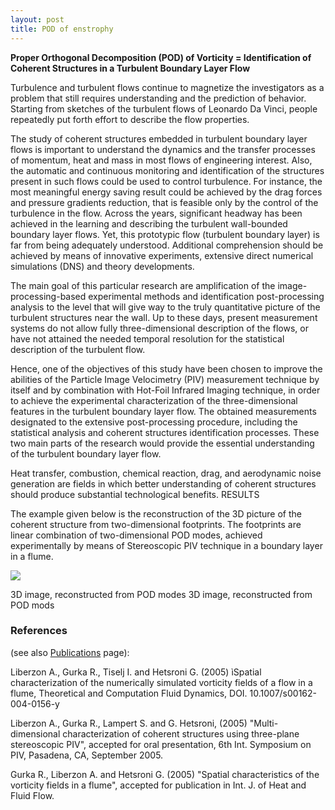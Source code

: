 ```yaml
---
layout: post
title: POD of enstrophy
---
```



**Proper Orthogonal Decomposition (POD) of Vorticity = Identification of Coherent Structures in a Turbulent Boundary Layer Flow**

Turbulence and turbulent flows continue to magnetize the investigators as a problem that still requires understanding and the prediction of behavior. Starting from sketches of the turbulent flows of Leonardo Da Vinci, people repeatedly put forth effort to describe the flow properties.

The study of coherent structures embedded in turbulent boundary layer flows is important to understand the dynamics and the transfer processes of momentum, heat and mass in most flows of engineering interest. Also, the automatic and continuous monitoring and identification of the structures present in such flows could be used to control turbulence. For instance, the most meaningful energy saving result could be achieved by the drag forces and pressure gradients reduction, that is feasible only by the control of the turbulence in the flow. Across the years, significant headway has been achieved in the learning and describing the turbulent wall-bounded boundary layer flows. Yet, this prototypic flow (turbulent boundary layer) is far from being adequately understood. Additional comprehension should be achieved by means of innovative experiments, extensive direct numerical simulations (DNS) and theory developments.

The main goal of this particular research are amplification of the image-processing-based experimental methods and identification post-processing analysis to the level that will give way to the truly quantitative picture of the turbulent structures near the wall. Up to these days, present measurement systems do not allow fully three-dimensional description of the flows, or have not attained the needed temporal resolution for the statistical description of the turbulent flow.

Hence, one of the objectives of this study have been chosen to improve the abilities of the Particle Image Velocimetry (PIV) measurement technique by itself and by combination with Hot-Foil Infrared Imaging technique, in order to achieve the experimental characterization of the three-dimensional features in the turbulent boundary layer flow. The obtained measurements designated to the extensive post-processing procedure, including the statistical analysis and coherent structures identification processes. These two main parts of the research would provide the essential understanding of the turbulent boundary layer flow.

Heat transfer, combustion, chemical reaction, drag, and aerodynamic noise generation are fields in which better understanding of coherent structures should produce substantial technological benefits. RESULTS

The example given below is the reconstruction of the 3D picture of the coherent structure from two-dimensional footprints. The footprints are linear combination of two-dimensional POD modes, achieved experimentally by means of Stereoscopic PIV technique in a boundary layer in a flume.



![](http://alexl.files.wordpress.com/2005/12/3dstructure.png)

3D image, reconstructed from POD modes 3D image, reconstructed from POD mods

### References

(see also [Publications](../publicaitons.html) page):

Liberzon A., Gurka R., Tiselj I. and Hetsroni G. (2005) ìSpatial characterization of the numerically simulated vorticity fields of a flow in a flume, Theoretical and Computation Fluid Dynamics, DOI. 10.1007/s00162-004-0156-y

Liberzon A., Gurka R., Lampert S. and G. Hetsroni, (2005) "Multi-dimensional characterization of coherent structures using three-plane stereoscopic PIV", accepted for oral presentation, 6th Int. Symposium on PIV, Pasadena, CA, September 2005.

Gurka R., Liberzon A. and Hetsroni G. (2005) "Spatial characteristics of the vorticity fields in a flume", accepted for publication in Int. J. of Heat and Fluid Flow.
